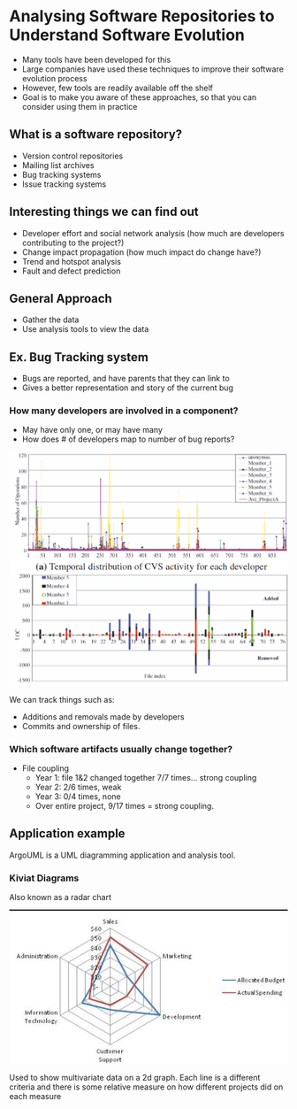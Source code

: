# Analysing Software Repositories to Understand Software Evolution

- Many tools have been developed for this
- Large companies have used these techniques to improve their software evolution process
- However, few tools are readily available off the shelf
- Goal is to make you aware of these approaches, so that you can consider using them in practice

## What is a software repository?

- Version control repositories
- Mailing list archives
- Bug tracking systems
- Issue tracking systems

## Interesting things we can find out

- Developer effort and social network analysis (how much are developers contributing to the project?)
- Change impact propagation (how much impact do change have?)
- Trend and hotspot analysis
- Fault and defect prediction

## General Approach

- Gather the data
- Use analysis tools to view the data

## Ex. Bug Tracking system

- Bugs are reported, and have parents that they can link to
- Gives a better representation and story of the current bug

### How many developers are involved in a component?
- May have only one, or may have many
- How does # of developers map to number of bug reports?

![Image of dev activity](img/screenshot1.png)

We can track things such as:
- Additions and removals made by developers
- Commits and ownership of files.

### Which software artifacts usually change together?

- File coupling
  - Year 1: file 1&2 changed together 7/7 times... strong coupling
  - Year 2: 2/6 times, weak
  - Year 3: 0/4 times, none
  - Over entire project, 9/17 times = strong coupling.

## Application example

ArgoUML is a UML diagramming application and analysis tool.

### Kiviat Diagrams
Also known as a radar chart

![](img/kiviat_diagram.jpeg)

Used to show multivariate data on a 2d graph. Each line is a different criteria and there is some relative measure on how different projects did on each measure
